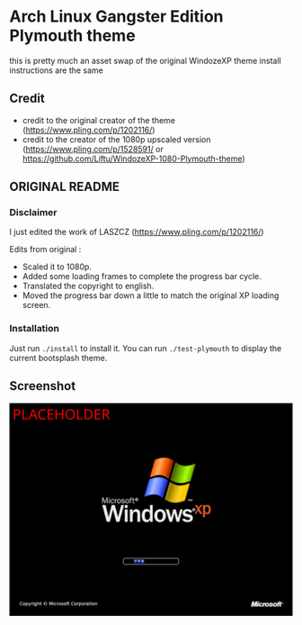 # Arch Linux Gangster Edition Plymouth theme

this is pretty much an asset swap of the original WindozeXP theme
install instructions are the same

## Credit

- credit to the original creator of the theme (https://www.pling.com/p/1202116/)
- credit to the creator of the 1080p upscaled version (https://www.pling.com/p/1528591/ or https://github.com/Liftu/WindozeXP-1080-Plymouth-theme)

## ORIGINAL README

### Disclaimer

I just edited the work of LASZCZ (https://www.pling.com/p/1202116/)

Edits from original :
- Scaled it to 1080p.
- Added some loading frames to complete the progress bar cycle.
- Translated the copyright to english.
- Moved the progress bar down a little to match the original XP loading screen.

### Installation

Just run `./install` to install it.
You can run `./test-plymouth` to display the current bootsplash theme.

## Screenshot

![Screenshot](./screenshot.png "Screenshot")
